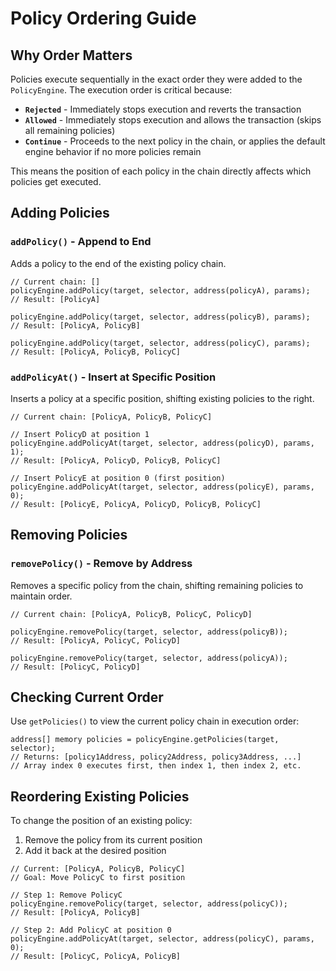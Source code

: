 # Policy Ordering Guide

## Why Order Matters

Policies execute sequentially in the exact order they were added to the `PolicyEngine`. The execution order is critical because:

- **`Rejected`** - Immediately stops execution and reverts the transaction
- **`Allowed`** - Immediately stops execution and allows the transaction (skips all remaining policies)
- **`Continue`** - Proceeds to the next policy in the chain, or applies the default engine behavior if no more policies remain

This means the position of each policy in the chain directly affects which policies get executed.

## Adding Policies

### `addPolicy()` - Append to End

Adds a policy to the end of the existing policy chain.

```solidity
// Current chain: []
policyEngine.addPolicy(target, selector, address(policyA), params);
// Result: [PolicyA]

policyEngine.addPolicy(target, selector, address(policyB), params);
// Result: [PolicyA, PolicyB]

policyEngine.addPolicy(target, selector, address(policyC), params);
// Result: [PolicyA, PolicyB, PolicyC]
```

### `addPolicyAt()` - Insert at Specific Position

Inserts a policy at a specific position, shifting existing policies to the right.

```solidity
// Current chain: [PolicyA, PolicyB, PolicyC]

// Insert PolicyD at position 1
policyEngine.addPolicyAt(target, selector, address(policyD), params, 1);
// Result: [PolicyA, PolicyD, PolicyB, PolicyC]

// Insert PolicyE at position 0 (first position)
policyEngine.addPolicyAt(target, selector, address(policyE), params, 0);
// Result: [PolicyE, PolicyA, PolicyD, PolicyB, PolicyC]
```

## Removing Policies

### `removePolicy()` - Remove by Address

Removes a specific policy from the chain, shifting remaining policies to maintain order.

```solidity
// Current chain: [PolicyA, PolicyB, PolicyC, PolicyD]

policyEngine.removePolicy(target, selector, address(policyB));
// Result: [PolicyA, PolicyC, PolicyD]

policyEngine.removePolicy(target, selector, address(policyA));
// Result: [PolicyC, PolicyD]
```

## Checking Current Order

Use `getPolicies()` to view the current policy chain in execution order:

```solidity
address[] memory policies = policyEngine.getPolicies(target, selector);
// Returns: [policy1Address, policy2Address, policy3Address, ...]
// Array index 0 executes first, then index 1, then index 2, etc.
```

## Reordering Existing Policies

To change the position of an existing policy:

1. Remove the policy from its current position
2. Add it back at the desired position

```solidity
// Current: [PolicyA, PolicyB, PolicyC]
// Goal: Move PolicyC to first position

// Step 1: Remove PolicyC
policyEngine.removePolicy(target, selector, address(policyC));
// Result: [PolicyA, PolicyB]

// Step 2: Add PolicyC at position 0
policyEngine.addPolicyAt(target, selector, address(policyC), params, 0);
// Result: [PolicyC, PolicyA, PolicyB]
```
